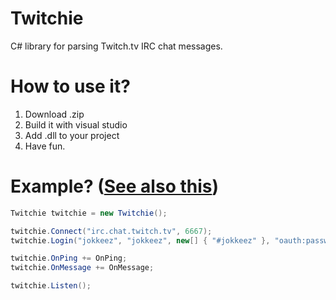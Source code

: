 # Twitchie
C# library for parsing Twitch.tv IRC chat messages.



# How to use it?
1. Download .zip
2. Build it with visual studio
3. Add .dll to your project
4. Have fun.

# Example? ([See also this](https://github.com/JokkeeZ/Twitchie/blob/master/Twichiedll.Example/Program.cs))
```cs
Twitchie twitchie = new Twitchie();

twitchie.Connect("irc.chat.twitch.tv", 6667);
twitchie.Login("jokkeez", "jokkeez", new[] { "#jokkeez" }, "oauth:password");

twitchie.OnPing += OnPing;
twitchie.OnMessage += OnMessage;

twitchie.Listen();
```
